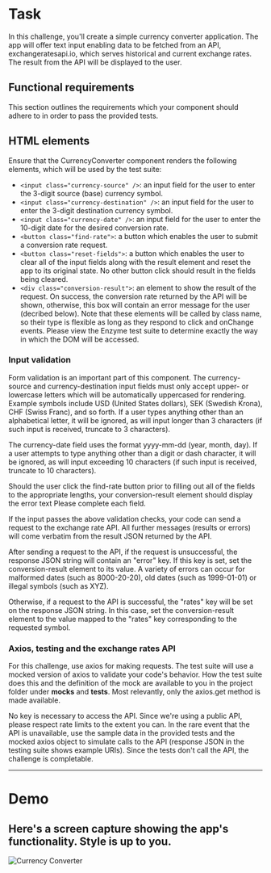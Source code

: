 # Task
In this challenge, you'll create a simple currency converter application. The app will offer text input enabling data to be fetched from an API, exchangeratesapi.io, which serves historical and current exchange rates. The result from the API will be displayed to the user.

## Functional requirements
This section outlines the requirements which your component should adhere to in order to pass the provided tests.

## HTML elements
Ensure that the CurrencyConverter component renders the following elements, which will be used by the test suite:

- `<input class="currency-source" />`: an input field for the user to enter the 3-digit source (base) currency symbol.
- `<input class="currency-destination" />`: an input field for the user to enter the 3-digit destination currency symbol.
- `<input class="currency-date" />`: an input field for the user to enter the 10-digit date for the desired conversion rate.
- `<button class="find-rate">`: a button which enables the user to submit a conversion rate request.
- `<button class="reset-fields">`: a button which enables the user to clear all of the input fields along with the result element and reset the app to its original state. No other button click should result in the fields being cleared.
- `<div class="conversion-result">`: an element to show the result of the request. On success, the conversion rate returned by the API will be shown, otherwise, this box will contain an error message for the user (decribed below).
Note that these elements will be called by class name, so their type is flexible as long as they respond to click and onChange events. Please view the Enzyme test suite to determine exactly the way in which the DOM will be accessed.

### Input validation
Form validation is an important part of this component. The currency-source and currency-destination input fields must only accept upper- or lowercase letters which will be automatically uppercased for rendering. Example symbols include USD (United States dollars), SEK (Swedish Krona), CHF (Swiss Franc), and so forth. If a user types anything other than an alphabetical letter, it will be ignored, as will input longer than 3 characters (if such input is received, truncate to 3 characters).

The currency-date field uses the format yyyy-mm-dd (year, month, day). If a user attempts to type anything other than a digit or dash character, it will be ignored, as will input exceeding 10 characters (if such input is received, truncate to 10 characters).

Should the user click the find-rate button prior to filling out all of the fields to the appropriate lengths, your conversion-result element should display the error text Please complete each field.

If the input passes the above validation checks, your code can send a request to the exchange rate API. All further messages (results or errors) will come verbatim from the result JSON returned by the API.

After sending a request to the API, if the request is unsuccessful, the response JSON string will contain an "error" key. If this key is set, set the conversion-result element to its value. A variety of errors can occur for malformed dates (such as 8000-20-20), old dates (such as 1999-01-01) or illegal symbols (such as XYZ).

Otherwise, if a request to the API is successful, the "rates" key will be set on the response JSON string. In this case, set the conversion-result element to the value mapped to the "rates" key corresponding to the requested symbol.

### Axios, testing and the exchange rates API
For this challenge, use axios for making requests. The test suite will use a mocked version of axios to validate your code's behavior. How the test suite does this and the definition of the mock are available to you in the project folder under __mocks__ and __tests__. Most relevantly, only the axios.get method is made available.

No key is necessary to access the API. Since we're using a public API, please respect rate limits to the extent you can. In the rare event that the API is unavailable, use the sample data in the provided tests and the mocked axios object to simulate calls to the API (response JSON in the testing suite shows example URIs). Since the tests don't call the API, the challenge is completable.

---

# Demo

Here's a screen capture showing the app's functionality. Style is up to you.
---

![Currency Converter](/assets.ccdemo.gif)
